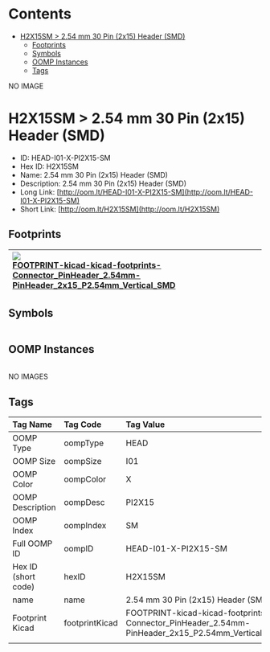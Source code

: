 



Contents
========

* [H2X15SM > 2.54 mm 30 Pin (2x15) Header (SMD)](#h2x15sm--254-mm-30-pin-2x15-header-smd)
	* [Footprints](#footprints)
	* [Symbols](#symbols)
	* [OOMP Instances](#oomp-instances)
	* [Tags](#tags)
  
NO IMAGE  
# H2X15SM > 2.54 mm 30 Pin (2x15) Header (SMD)

- ID: HEAD-I01-X-PI2X15-SM
- Hex ID: H2X15SM
- Name: 2.54 mm 30 Pin (2x15) Header (SMD)
- Description: 2.54 mm 30 Pin (2x15) Header (SMD)
- Long Link: [http://oom.lt/HEAD-I01-X-PI2X15-SM](http://oom.lt/HEAD-I01-X-PI2X15-SM)
- Short Link: [http://oom.lt/H2X15SM](http://oom.lt/H2X15SM)

## Footprints
  

|[![](https://raw.githubusercontent.com/oomlout/oomlout_OOMP_eda_V2/FOOTPRINT/kicad/kicad-footprints/Connector_PinHeader_2.54mm/PinHeader_2x15_P2.54mm_Vertical_SMD/main/image_140.png)<br>FOOTPRINT-kicad-kicad-footprints-Connector_PinHeader_2.54mm-PinHeader_2x15_P2.54mm_Vertical_SMD](https://github.com/oomlout/oomlout_OOMP_eda_V2/FOOTPRINT/kicad/kicad-footprints/Connector_PinHeader_2.54mm/PinHeader_2x15_P2.54mm_Vertical_SMD/tree/main/)||||
| :--- | :--- | :--- | :--- |

## Symbols
  

|||||
| :--- | :--- | :--- | :--- |

## OOMP Instances
  

|||||
| :--- | :--- | :--- | :--- |
  
NO IMAGES  
## Tags
  

|Tag Name|Tag Code|Tag Value|
| :--- | :--- | :--- |
|OOMP Type|oompType|HEAD|
|OOMP Size|oompSize|I01|
|OOMP Color|oompColor|X|
|OOMP Description|oompDesc|PI2X15|
|OOMP Index|oompIndex|SM|
|Full OOMP ID|oompID|HEAD-I01-X-PI2X15-SM|
|Hex ID (short code)|hexID|H2X15SM|
|name|name|2.54 mm 30 Pin (2x15) Header (SMD)|
|Footprint Kicad|footprintKicad|FOOTPRINT-kicad-kicad-footprints-Connector_PinHeader_2.54mm-PinHeader_2x15_P2.54mm_Vertical_SMD|
||||
